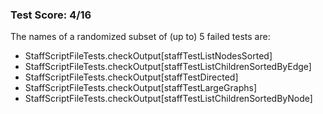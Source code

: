 ### Test Score: 4/16

The names of a randomized subset of (up to) 5 failed tests are:
 - StaffScriptFileTests.checkOutput[staffTestListNodesSorted]
 - StaffScriptFileTests.checkOutput[staffTestListChildrenSortedByEdge]
 - StaffScriptFileTests.checkOutput[staffTestDirected]
 - StaffScriptFileTests.checkOutput[staffTestLargeGraphs]
 - StaffScriptFileTests.checkOutput[staffTestListChildrenSortedByNode]


